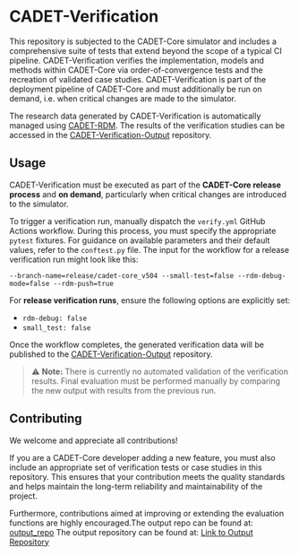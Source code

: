 # CADET-Verification

This repository is subjected to the CADET-Core simulator and includes a comprehensive suite of tests that extend beyond the scope of a typical CI pipeline.
CADET-Verification verifies the implementation, models and methods within CADET-Core via order-of-convergence tests and the recreation of validated case studies.
CADET-Verification is part of the deployment pipeline of CADET-Core and must additionally be run on demand, i.e. when critical changes are made to the simulator.

The research data generated by CADET-Verification is automatically managed using [CADET-RDM](https://jugit.fz-juelich.de/IBG-1/ModSim/cadet/CADET-RDM).
The results of the verification studies can be accessed in the [CADET-Verification-Output](https://github.com/cadet/CADET-Verification-Output) repository.

## Usage

CADET-Verification must be executed as part of the **CADET-Core release process** and **on demand**, particularly when critical changes are introduced to the simulator.

To trigger a verification run, manually dispatch the `verify.yml` GitHub Actions workflow. During this process, you must specify the appropriate `pytest` fixtures.
For guidance on available parameters and their default values, refer to the `conftest.py` file.
The input for the workflow for a release verification run might look like this:

```
--branch-name=release/cadet-core_v504 --small-test=false --rdm-debug-mode=false --rdm-push=true
```

For **release verification runs**, ensure the following options are explicitly set:

* `rdm-debug: false`
* `small_test: false`

Once the workflow completes, the generated verification data will be published to the [CADET-Verification-Output](https://github.com/cadet/CADET-Verification-Output) repository.

> ⚠️ **Note:** There is currently no automated validation of the verification results. Final evaluation must be performed manually by comparing the new output with results from the previous run.

## Contributing

We welcome and appreciate all contributions!

If you are a CADET-Core developer adding a new feature, you must also include an appropriate set of verification tests or case studies in this repository.
This ensures that your contribution meets the quality standards and helps maintain the long-term reliability and maintainability of the project.

Furthermore, contributions aimed at improving or extending the evaluation functions are highly encouraged.The output repo can be found at:
[output_repo](https://github.com/cadet/CADET-Verification-Output)
The output repository can be found at:
[Link to Output Repository](https://github.com/cadet/CADET-Verification-Output)
